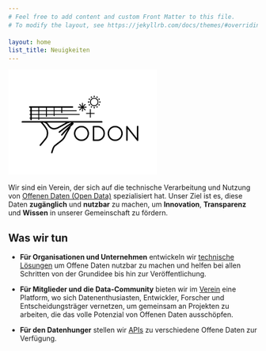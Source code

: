 ```yaml
---
# Feel free to add content and custom Front Matter to this file.
# To modify the layout, see https://jekyllrb.com/docs/themes/#overriding-theme-defaults

layout: home
list_title: Neuigkeiten
---
```


 <img src="assets/images/logo.svg" alt="Description of image" width="300">

Wir sind ein Verein, der sich auf die technische Verarbeitung und Nutzung von [Offenen Daten (Open Data)](/offene-daten) spezialisiert hat. Unser Ziel ist es, diese Daten **zugänglich** und **nutzbar** zu machen, um **Innovation**, **Transparenz** und **Wissen** in unserer Gemeinschaft zu fördern. 

## Was wir tun

- <b>Für Organisationen und Unternehmen</b> entwickeln wir [technische Lösungen](/technische-loesungen//) um Offene Daten nutzbar zu machen und helfen bei allen Schritten von der Grundidee bis hin zur Veröffentlichung. 

<!-- ![Alt text](assets/images/index_for_organisations.webp) -->

- <b>Für Mitglieder und die Data-Community</b> bieten wir im [Verein](/verein/) eine Platform, wo sich Datenenthusiasten, Entwickler, Forscher und Entscheidungsträger vernetzen, um gemeinsam an Projekten zu arbeiten, die das volle Potenzial von Offenen Daten ausschöpfen. 

- <b>Für den Datenhunger</b> stellen wir [APIs](/apis/) zu verschiedene Offene Daten zur Verfügung.



